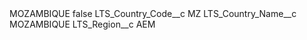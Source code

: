<?xml version="1.0" encoding="UTF-8"?>
<CustomMetadata xmlns="http://soap.sforce.com/2006/04/metadata" xmlns:xsi="http://www.w3.org/2001/XMLSchema-instance" xmlns:xsd="http://www.w3.org/2001/XMLSchema">
    <label>MOZAMBIQUE</label>
    <protected>false</protected>
    <values>
        <field>LTS_Country_Code__c</field>
        <value xsi:type="xsd:string">MZ</value>
    </values>
    <values>
        <field>LTS_Country_Name__c</field>
        <value xsi:type="xsd:string">MOZAMBIQUE</value>
    </values>
    <values>
        <field>LTS_Region__c</field>
        <value xsi:type="xsd:string">AEM</value>
    </values>
</CustomMetadata>
